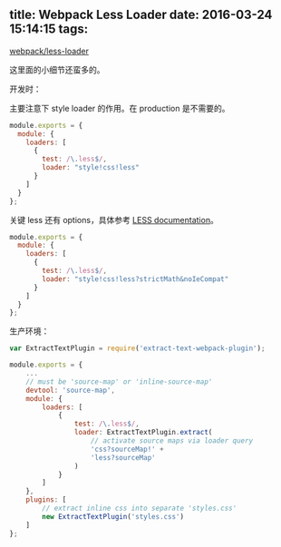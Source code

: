 title: Webpack Less Loader
date: 2016-03-24 15:14:15
tags:
---

[webpack/less-loader](https://github.com/webpack/less-loader)

这里面的小细节还蛮多的。

开发时：

主要注意下 style loader 的作用。在 production 是不需要的。

```js
module.exports = {
  module: {
    loaders: [
      {
        test: /\.less$/,
        loader: "style!css!less"
      }
    ]
  }
};
```

关键 less 还有 options，具体参考 [LESS documentation](http://lesscss.org/usage/#command-line-usage-options)。

```js
module.exports = {
  module: {
    loaders: [
      {
        test: /\.less$/,
        loader: "style!css!less?strictMath&noIeCompat"
      }
    ]
  }
};
```

生产环境：

```js
var ExtractTextPlugin = require('extract-text-webpack-plugin');

module.exports = {
    ...
    // must be 'source-map' or 'inline-source-map'
    devtool: 'source-map',
    module: {
        loaders: [
            {
                test: /\.less$/,
                loader: ExtractTextPlugin.extract(
                    // activate source maps via loader query
                    'css?sourceMap!' +
                    'less?sourceMap'
                )
            }
        ]
    },
    plugins: [
        // extract inline css into separate 'styles.css'
        new ExtractTextPlugin('styles.css')
    ]
};

```